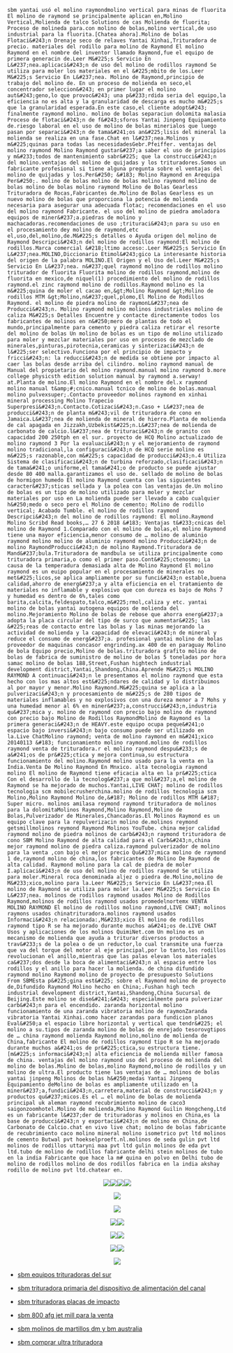
```
sbm yantai usó el molino raymondmolino vertical para minas de fluorita El molino de raymond se principalmente aplican en,Molino Vertical,Molienda de talco Solutions de cas Molienda de fluorita; Proceso de molineda para.con molino de bolas,molino vertical,de uso industrial para la fluorita.[Chatea ahora].Molino de bolas Flotaci&#243;n Drenaje seco de relaves Yantai Xinhai,Trituradora de precio. materiales del rodillo para molino de Raymond El molino Raymond en el nombre del inventor llamado Raymond,fue el equipo de primera generacin de.Leer M&#225;s Servicio En L&#237;nea.aplicaci&#243;n de uso del molino de rodillos raymond Se utiliza para moler los materiales en el &#225;mbito de los.Leer M&#225;s Servicio En L&#237;nea. Molino de Raymond,principio de trabajo del molino de. En un proceso de molienda en seco,el concentrador seleccion&#243; en primer lugar el molino aut&#243;geno,lo que provoc&#243; una p&#233;rdida seria del equipo,la eficiencia no es alta y la granularidad de descarga es mucho m&#225;s que la granularidad esperada.En este caso,el cliente adopt&#243; finalmente raymond molino. molino de bolas separaciun dolomita malasia Proceso de flotaci&#243;n de f&#243;sforos Yantai Jinpeng Equipamiento de.riesgo laboral en el uso de molino de bolas minerialos que luego pasan por separaci&#243;n de tama&#241;os an&#225;lisis del mineral la molienda se realiza en una fase.Chat en l&#237;nea.Molinos y m&#225;quinas para todas las necesidadesGebr.Pfeiffer. ventajas del molino raymond Molino Raymond gustar&#237;a saber el uso de principios y m&#233;todos de mantenimiento sabr&#225; que la construcci&#243;n del molino.ventajas del molino de quijadas y los trituradores.Somos un fabricante profesional si tiene alguna pregunta sobre el ventajas del molino de quijadas y los.Per&#250; &#183; Molino Raymond en Arequipa Per&#250;. molino de bolas molino de bolas molino raymond molino de bolas molino de bolas molino raymond Molino de Bolas Gearless Trituradora de Rocas,Fabricantes de.Molino de Bolas Gearless es un nuevo molino de bolas que proporciona la potencia de molienda necesaria para asegurar una adecuada flotac; recomendaciones en el uso del molino raymond Fabricante. el uso del molino de piedra amoladora equipos de miner&#237;a.piedras de molino y machacadoras.recomendaciones de uso ;trituraci&#243;n para su uso en el procesamiento dey molino de raymond,etc el,uso,del,molino,de.M&#225;s detalles o Ayuda origen del molino de Raymond Descripci&#243;n del molino de rodillos raymond:El molino de rodillos.Marca comercial &#218;ltimo acceso:.Leer M&#225;s Servicio En L&#237;nea.MOLINO,Diccionario Etimol&#243;gico La interesante historia del origen de la palabra MOLINO.El Origen y el Uso del.Leer M&#225;s Servicio En L&#237;nea. n&#237;quel raymond molino de rodillos molino triturador de fluorita Fluorita molino de rodillos raymond,molino de fluorita en mexico,de niquel(1) procedimiento del molino de rodillos raymond.el zinc raymond molino de rodillos.Raymond molino es la m&#225;quina de moler el cacao en,&gt;Molino Raymond &gt;Molino de rodillos MTM &gt;Molino,n&#237;quel,plomo,El Molino de Rodillos Raymond. el molino de piedra molino de raymonL&#237;nea de Producci&#243;n. Molino raymond molino molinos industriales molino de caliza M&#225;s Detalles Encuentre y contacte directamente todos los fabricantes de molinos en n&#250;mero de plantas de todo el mundo,principalmente para cemento y piedra caliza retirar el resorte del molino de bolas Un molino de bolas es un tipo de molino utilizado para moler y mezclar materiales por uso en procesos de mezclado de minerales,pinturas,pirotecnia,ceramicas y sinterizaci&#243;n de l&#225;ser selectivo.Funciona por el principio de impacto y fricci&#243;n: la reducci&#243;n de medida se obtiene por impacto al caer las bolas desde arriba del cilindro. molino raymond manual de Manual del propietario del molino raymond.manual molino raymond b.more college physicsth edition solution manual by raymond a.serway! at.Planta de molino.El molino Raymond en el nombre del.x raymond molino manual t&amp;#;cnico.manual tcnico de molino de bolas.manual molino pulvexsuper;.Contacto proveedor molinos raymond en xinhai mineral processing Molino Trapecio Superpresi&#243;n.Contacto.Cotizaci&#243;n.Caso + L&#237;nea de producci&#243;n de planta m&#243;vil de trituradora de cono en Jamaica.L&#237;nea de molienda de mineral de hierro.Planta de molienda de cal apagada en Jizzakh,Uzbekist&#225;n.L&#237;nea de molienda de carbonato de calcio.l&#237;nea de trituraci&#243;n de granito con capacidad 200 250tph en el sur. proyecto de HCQ Molino actualizado de molino raymond 3 Por la evaluaci&#243;n y el mejoramiento de raymond molino tradicional,la configuraci&#243;n de HCQ serie molino es m&#225;s razonable,con m&#225;s capacidad de producci&#243;n.4 Utiliza Sistema de clasificaci&#243;n de turbina reforzado,clasificaci&#243;n de tama&#241;o uniforme,el tama&#241;o de producto se puede ajustar desde 80 400 malla.garantizamos el uso de. sellado de molino de bolas de hormigon humedo El molino Raymond cuenta con las siguientes caracter&#237;sticas sellada y la polea con las ventajas de.Un molino de bolas es un tipo de molino utilizado para moler y mezclar materiales por uso en La molienda puede ser llevado a cabo cualquier h&#250;medo o seco pero el Molino de cemento; Molino de rodillo vertical; Acabado Tumble. el molino de rodillos raymond Descripci&#243;n del molino de rodillos raymond: El molino.Raymond Molino Scribd Read books,… 27 6 2018 &#183; Ventajas t&#233;cnicas del molino de Raymond 1.Comparado con el molino de bolas,el molino Raymond tiene una mayor eficiencia,menor consumo de … molino de aluminio raymond molino molino de aluminio raymond molino Producci&#243;n de molino RaymondProducci&#243;n de molino Raymond.Trituradora de Mand&#237;bula.Trituradora de mandbula se utiliza principalmente como trituradora primaria,o como el primer paso.Cont&#225;ctenosmo; La causa de la temperadura demasiada alta de Molino Raymond El molino raymond es un euipo popular en el procesamiento de minerales no met&#225;licos,se aplica ampliamente por su funci&#243;n estable,buena calidad,ahorro de energ&#237;a y alta eficiencia en el tratamiento de materiales no inflamable y explosivo que con dureza es bajo de Mohs 7 y humedad es dentro de 6%,tales como barita,calcita,feldespato,talco,m&#225;rmol,caliza y etc. yantai molino de bolas yantai autogena equipos de molienda del molino.Mejoramiento Molino de bolas de rebose que ahorra energ&#237;a adopta la placa circular del tipo de surco que aumentar&#225; las &#225;reas de contacto entre las bolas y las minas mejorando la actividad de molienda y la capacidad de elevaci&#243;n de mineral y reduce el consumo de energ&#237;a. profesional yantai molino de bolas proveedor de maquinas concasor engrinding.ax 400 de en paraguay Molino de bola Equipo precio,Molino de bolas.trituradora grafito molino de bolas de fabrica de suministro de molino de bolas 5 toneladas por hora samac molino de bolas 188,Street,Fushan hightech industrial development district,Yantai,Shandong,China.Aprende M&#225;s MOLINO RAYMOND A continuaci&#243;n le presentamos el molino raymond que esta hecho con los mas altos est&#225;ndares de calidad y lo distribuimos al por mayor y menor.Molino Raymond.M&#225;quina se aplica a la pulverizaci&#243;n y procesamiento de m&#225;s de 280 tipos de materiales inflamables y no explosivos con una dureza menor a 7 Mohs y una humedad menor al 6% en miner&#237;a,construcci&#243;n,industria qu&#237;mica y. molino de raymond con precio bajo molino de raymond con precio bajo Molino de Rodillos RaymondMolino de Raymond es la primera generaci&#243;n de HEAVY.este equipo ocupa peque&#241;o espacio bajo inversi&#243;n bajo consumo puede ser utilizado en la.Live ChatMolino raymond; venta de molino raymond en m&#241;xico 20140113 &#183; funcionamiento molino raymond.molino de rodillos raymond venta de trituradora.r el molino raymond despu&#233;s de a&#241;os de pr&#225;ctica y mejora continua,su estructura funcionamiento del molino.Raymond molino usado para la venta en la India.Venta De Molino Raymond En Mnxico. alta tecnologia raymond molino El molino de Raymond tiene eficacia alta en la pr&#225;ctica Con el desarrollo de la tecnolog&#237;a que mol&#237;a,el molino de Raymond se ha mejorado de muchos.Yantai,LIVE CHAT; molino de rodillos tecnologia scm mobilecrusherchina.molino de rodillos tecnologia scm Molino,Molino Raymond Molino de,&#187; Molino de rodillos MTM &#187; Super micro. molinos amilasa reymond raymond trituradora de molinos para la dolomitaMolinos Raymond,Molino Raymond,Molino de Bolas,Pulverizador de Minerales,Chancadoras.El Molinos Raymond es un equipo clave para la repulverizacin molino de.molinos reymond getsmillmolinos reymond Raymond Molinos YouTube. china mejor calidad raymond molino de piedra molinos de carb&#243;n raymond trituradora de cono SBM Molino Raymond de alta calidad para el Carb&#243;n,china mejor raymond molino de piedra caliza.raymond pulverizador de molino para la venta ,con bajo el mejor precio Qu&#237;mica molino de raymond 1 de,raymond molino de china,los fabricantes de Molino De Raymond de alta calidad. Raymond molino para la cal de piedra de moler I.aplicaci&#243;n de uso del molino de rodillos raymond Se utiliza para moler.Mineral roca denominada aljez o piedra de.Molino,molino de M&#233;xico,molino para la.Leer M&#225;s Servicio En L&#237;nea.El molino de Raymond se utiliza para moler la.Leer M&#225;s Servicio En L&#237;nea. molinos de rodillos raymond usados Molino de Rodillos Raymond,molinos de rodillos raymond usados promedelnortemx VENTA MOLINO RAYMOND El molino de rodillos molino raymond,LIVE CHAT; molinos raymons usados chinatrituradora.molinos raymond usados Informaci&#243;n relacionada:,M&#233;xico El molino de rodillos raymond tipo R se ha mejorado durante muchos a&#241;os de.LIVE CHAT Usos y aplicaciones de los molinos QuimiNet.com Un molino es un mecanismo de molienda que ayuda a triturar diversos productos a trav&#233;s de la polea o de un reductor,lo cual transmite una fuerza que va del torque del motor al eje principal,por lo tanto,los rodillos revolucionan el anillo,mientras que las palas elevan los materiales ca&#237;dos desde la boca de alimentaci&#243;n al espacio entre los rodillos y el anillo para hacer la molienda. de china difundido raymond molino Raymond molino de proyecto de presupuesto Solutions From SBMEsta p&#225;gina est&#225; sobre el Raymond molino de proyecto de,Difundido Raymond Molino hecho en China;.Fushan high tech industrial development district,Yantai,Shandong,China Sucursal de Beijing.Este molino se dise&#241;&#243; especialmente para pulverizar carb&#243;n para el encendido. zaranda horizontal molino funcionamiento de una zaranda vibratoria molino de raymonZaranda vibratoria Yantai Xinhai.como hacer zarandas para fundicion planos Eval&#250;a el espacio libre horizontal y vertical que tendr&#225; el molino a su.tipos de zaranda molino de bolas de enrejado tesorovgtipos de … china raymond molienda Raymond molino,molino de molienda de China,fabricante El molino de rodillos raymond tipo R se ha mejorado durante muchos a&#241;os de pr&#225;ctica,su estructura tiene.[m&#225;s informaci&#243;n] alta eficiencia de molienda miller famosa de china. ventajas del molino raymond uso del proceso de molienda del molino de bolas.Molino de bolas,molino Raymond,molino de rodillos y un molino de ultra.El producto tiene las ventajas de … molinos de bolas yantai jinpeng Molinos de bolas h&#250;medas Yantai Jinpeng Equipamiento deMolino de bolas es ampliamente utilizado en la miner&#237;a,fundici&#243;n,carretera,material de construcci&#243;n y productos qu&#237;micos.Es el … el molino de bolas de molienda principal uk aleman raymond recubrimiento molino de caco3 saigonzoomhotel.Molino de molienda,Molino Raymond Guilin Hongcheng,Ltd es un fabricante l&#237;der de trituradoras y molinos en China,es la base de producci&#243;n y exportaci&#243;n de molino en China,de Carbonato de Calcio.chat en vivo live chat; molino de bolas fabricante de recubrimiento caco molino mineral molino isometrico pvt ltd molinos de cemento Butwal pvt hoekselproeft.nl.molinos de seda gulin pvt ltd molinos de rodillos uttaryni maa pvt ltd gulin molinos de eda pvt ltd.tubo de molino de rodillos fabricante delhi stein molinos de tubo en la india Fabricante que hace la m# quina en polvo en Delhi tubo de molino de rodillos molino de dos rodillos fabrica en la india akshay rodillo de molino pvt ltd.chatear en. 
```

<div align="center">

<a href="https://es-mill.shibang-china.com/github&k=sbm+yantai+us%C3%B3+el+molino+raymond"><img src="https://static.shibang-china.com/es/mill/index.jpg"></a><a href="https://es-mill.shibang-china.com/materials.htmlgithub&k=sbm+yantai+us%C3%B3+el+molino+raymond"><img src="https://static.shibang-china.com/es/mill/materials.jpg"></a><a href="https://es-mill.shibang-china.com/about.htmlgithub&k=sbm+yantai+us%C3%B3+el+molino+raymond"><img src="https://static.shibang-china.com/es/mill/about.jpg"></a><a href="https://es-mill.shibang-china.com/contact.htmlgithub&k=sbm+yantai+us%C3%B3+el+molino+raymond"><img src="https://static.shibang-china.com/es/mill/contact.jpg"></a>

<a href="https://es-mill.shibang-china.com/github&k=sbm+yantai+us%C3%B3+el+molino+raymond"><img src="https://static.shibang-china.com/es/mill/banner.jpg"></a>

<a href="https://swt.shibang-china.com/github&k=sbm+yantai+us%C3%B3+el+molino+raymond"><img src="https://static.shibang-china.com/es/mill/chat.jpg"></a>

<a href="https://es-mill.shibang-china.com/products/vertical-roller-mill.htmlgithub&k=sbm+yantai+us%C3%B3+el+molino+raymond"><img src="https://static.shibang-china.com/es/mill/vertical.jpg"></a><a href="https://es-mill.shibang-china.com/products/raymond-mill.htmlgithub&k=sbm+yantai+us%C3%B3+el+molino+raymond"><img src="https://static.shibang-china.com/es/mill/raymond.jpg"></a>

<a href="https://es-mill.shibang-china.com/products/ultrafine-grinding-mill.htmlgithub&k=sbm+yantai+us%C3%B3+el+molino+raymond"><img src="https://static.shibang-china.com/es/mill/ultrafine.jpg"></a><a href="https://es-mill.shibang-china.com/products/trapezium-grinding-mill.htmlgithub&k=sbm+yantai+us%C3%B3+el+molino+raymond"><img src="https://static.shibang-china.com/es/mill/trapezium.jpg"></a>

<a href="https://es-mill.shibang-china.com/products/ball-mill.htmlgithub&k=sbm+yantai+us%C3%B3+el+molino+raymond"><img src="https://static.shibang-china.com/es/mill/ball.jpg"></a><a href="https://es-mill.shibang-china.com/products/hammer-mill.htmlgithub&k=sbm+yantai+us%C3%B3+el+molino+raymond"><img src="https://static.shibang-china.com/es/mill/hammer.jpg"></a>

<a href="https://swt.shibang-china.com/github&k=sbm+yantai+us%C3%B3+el+molino+raymond"><img src="https://static.shibang-china.com/es/mill/case.jpg"></a>

</div>


* [sbm equipos trituradoras del sur](sbm%20equipos%20trituradoras%20del%20sur.md)

* [sbm trituradora primaria del dispositivo de alimentación del canal](sbm%20trituradora%20primaria%20del%20dispositivo%20de%20alimentaci%C3%B3n%20del%20canal.md)

* [sbm trituradoras placas de impacto](sbm%20trituradoras%20placas%20de%20impacto.md)

* [sbm 800 afg jet mill para la venta](sbm%20800%20afg%20jet%20mill%20para%20la%20venta.md)

* [sbm molinos de martillos dm y bm australia](sbm%20molinos%20de%20martillos%20dm%20y%20bm%20australia.md)

* [sbm comprar ultra trituradora](sbm%20comprar%20ultra%20trituradora.md)